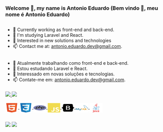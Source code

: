 ###  Welcome 👋, my name is Antonio Eduardo (Bem vindo 👋, meu nome é Antonio Eduardo)

##

- 🔭 Currently working as front-end and back-end.
- 🌱 I'm studying Laravel and React.
- 💬 Interested in new solutions and technologies
- 📫 Contact me at: antonio.eduardo.dev@gmail.com.

##

- 🔭 Atualmente trabalhando como front-end e back-end.
- 🌱 Estou estudando Laravel e React.
- 💬 Interessado em novas soluções e tecnologias.
- 📫 Contate-me em: antonio.eduardo.dev@gmail.com.

###

<div>
  <a href="https://github.com/AntonioEduardo-Dev">
  <img height="175em" src="https://github-readme-stats.vercel.app/api?username=AntonioEduardo-Dev&show_icons=true&theme=dark&include_all_commits=true&count_private=true"/>
  <img height="175em" src="https://github-readme-stats.vercel.app/api/top-langs/?username=AntonioEduardo-Dev&layout=compact&langs_count=6&theme=dark"/>
</div>
  
<div style="display: inline_block"><br>
  <img align="center" alt="Eduardo-HTML" height="30" width="40" src="https://raw.githubusercontent.com/devicons/devicon/master/icons/html5/html5-original.svg">
  <img align="center" alt="Eduardo-CSS" height="30" width="40" src="https://raw.githubusercontent.com/devicons/devicon/master/icons/css3/css3-original.svg">
  <img align="center" alt="Eduardo-PHP" height="30" width="40" src="https://raw.githubusercontent.com/devicons/devicon/master/icons/php/php-original.svg">
  <img align="center" alt="Eduardo-Js" height="30" width="40" src="https://raw.githubusercontent.com/devicons/devicon/master/icons/javascript/javascript-plain.svg">
  <img align="center" alt="Eduardo-BOOTSTRAP" height="30" width="40" src="https://raw.githubusercontent.com/devicons/devicon/master/icons/bootstrap/bootstrap-plain.svg">
  <img align="center" alt="Eduardo-Mysql" height="30" width="40" src="https://raw.githubusercontent.com/devicons/devicon/master/icons/mysql/mysql-original-wordmark.svg">
  <img align="center" alt="Eduardo-JAVA" height="30" width="40" src="https://raw.githubusercontent.com/devicons/devicon/master/icons/java/java-original-wordmark.svg">
</div>
  
##
 
<div> 
    <a href="https://antonioeduardodev2021.000webhostapp.com/"><img src="https://img.shields.io/badge/WEBSITE-%23333?style=for-the-badge&logo=WEBSITE&logoColor=white" target="_blank"></a>
    <a href = "mailto:antonio.eduardo.dev@gmail.com"><img src="https://img.shields.io/badge/-Gmail-%23333?style=for-the-badge&logo=gmail&logoColor=white" target="_blank"></a>
</div>
